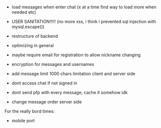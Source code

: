 - load messages when enter chat (x at a time find way to load more when needed etc)

- USER SANITATION!!!!! (no more xss, i think i prevented sql injection with mysql.escape())

- restructure of backend

- optimizing in general

- maybe  require email for registration to allow nickname changing

- encryption for messages and usernames

- add message limit 1000 chars limitation client and server side

- dont access chat if not signed in

- dont send pfp with every message, cache it somehow idk

- change message order server side


For the really bord times:

- mobile port 